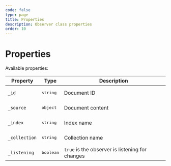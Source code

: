 ```yaml
---
code: false
type: page
title: Properties
description: Observer class properties
order: 10
---
```


# Properties

Available properties:

| Property      | Type               | Description                                     |
|---------------|--------------------|-------------------------------------------------|
| `_id`         | <pre>string</pre>  | Document ID                                     |
| `_source`     | <pre>object</pre>  | Document content                                |
| `_index`      | <pre>string</pre>  | Index name                                      |
| `_collection` | <pre>string</pre>  | Collection name                                 |
| `_listening`  | <pre>boolean</pre> | `true` is the observer is listening for changes |

